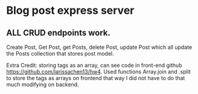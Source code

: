 # Blog post express server

## ALL CRUD endpoints work.
Create Post, Get Post, get Posts, delete Post, update Post 
which all update the Posts collection that stores post model. 

Extra Credit: storing tags as an array, can see code in front-end github https://github.com/larissachen13/hw4. Used functions Array.join and .split to store the tags as arrays on frontend that way I did not have to do that much modifying on backend. 

